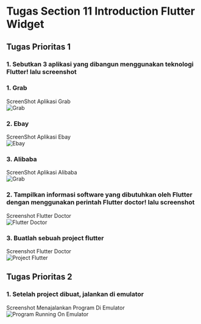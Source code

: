 # Tugas Section 11 Introduction Flutter Widget

## Tugas Prioritas 1

### 1. Sebutkan 3 aplikasi yang dibangun menggunakan teknologi Flutter! lalu screenshot
            
### 1. Grab
ScreenShot Aplikasi Grab <br>
![Grab](https://www.linkpicture.com/q/grab.jpg)<br>

### 2. Ebay<br>
ScreenShot Aplikasi Ebay <br>
![Ebay](https://www.linkpicture.com/q/alibaba.jpg)<br>

### 3. Alibaba
ScreenShot Aplikasi Alibaba <br>
![Grab](https://www.linkpicture.com/q/ebay.jpg)<br>

### 2. Tampilkan informasi software yang dibutuhkan oleh Flutter dengan menggunakan perintah Flutter doctor! lalu screenshot
Screenshot Flutter Doctor <br>
![Flutter Doctor](https://www.linkpicture.com/q/image_2023-03-09_222853590.png)<br>

### 3. Buatlah sebuah project flutter
Screenshot Flutter Doctor <br>
![Project Flutter](https://www.linkpicture.com/q/image_2023-03-09_222546630.png)<br>

## Tugas Prioritas 2

### 1. Setelah project dibuat, jalankan di emulator 

Screenshot Menajalankan Program Di Emulator
![Program Running On Emulator](https://www.linkpicture.com/q/image_2023-03-09_223702484.png)<br>
